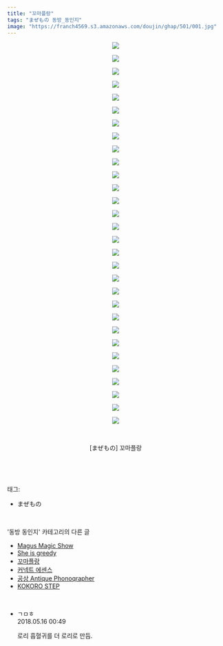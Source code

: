 ```yaml
---
title: "꼬마플랑"
tags: "まぜもの 동방_동인지"
image: "https://franch4569.s3.amazonaws.com/doujin/ghap/501/001.jpg"
---
```

<div class="article">
<p style="text-align: center; clear: none; float: none;"><img src="{{ site.imgserver2 }}/ghap/501/001.jpg"/></p>
<p style="text-align: center; clear: none; float: none;"><img src="{{ site.imgserver2 }}/ghap/501/002.jpg"/></p>
<p style="text-align: center; clear: none; float: none;"><img src="{{ site.imgserver2 }}/ghap/501/003.jpg"/></p>
<p style="text-align: center; clear: none; float: none;"><img src="{{ site.imgserver2 }}/ghap/501/004.jpg"/></p>
<p style="text-align: center; clear: none; float: none;"><img src="{{ site.imgserver2 }}/ghap/501/005.jpg"/></p>
<p style="text-align: center; clear: none; float: none;"><img src="{{ site.imgserver2 }}/ghap/501/006.jpg"/></p>
<p style="text-align: center; clear: none; float: none;"><img src="{{ site.imgserver2 }}/ghap/501/007.jpg"/></p>
<p style="text-align: center; clear: none; float: none;"><img src="{{ site.imgserver2 }}/ghap/501/008.jpg"/></p>
<p style="text-align: center; clear: none; float: none;"><img src="{{ site.imgserver2 }}/ghap/501/009.jpg"/></p>
<p style="text-align: center; clear: none; float: none;"><img src="{{ site.imgserver2 }}/ghap/501/010.jpg"/></p>
<p style="text-align: center; clear: none; float: none;"><img src="{{ site.imgserver2 }}/ghap/501/011.jpg"/></p>
<p style="text-align: center; clear: none; float: none;"><img src="{{ site.imgserver2 }}/ghap/501/012.jpg"/></p>
<p style="text-align: center; clear: none; float: none;"><img src="{{ site.imgserver2 }}/ghap/501/013.jpg"/></p>
<p style="text-align: center; clear: none; float: none;"><img src="{{ site.imgserver2 }}/ghap/501/014.jpg"/></p>
<p style="text-align: center; clear: none; float: none;"><img src="{{ site.imgserver2 }}/ghap/501/015.jpg"/></p>
<p style="text-align: center; clear: none; float: none;"><img src="{{ site.imgserver2 }}/ghap/501/016.jpg"/></p>
<p style="text-align: center; clear: none; float: none;"><img src="{{ site.imgserver2 }}/ghap/501/017.jpg"/></p>
<p style="text-align: center; clear: none; float: none;"><img src="{{ site.imgserver2 }}/ghap/501/018.jpg"/></p>
<p style="text-align: center; clear: none; float: none;"><img src="{{ site.imgserver2 }}/ghap/501/019.jpg"/></p>
<p style="text-align: center; clear: none; float: none;"><img src="{{ site.imgserver2 }}/ghap/501/020.jpg"/></p>
<p style="text-align: center; clear: none; float: none;"><img src="{{ site.imgserver2 }}/ghap/501/021.jpg"/></p>
<p style="text-align: center; clear: none; float: none;"><img src="{{ site.imgserver2 }}/ghap/501/022.jpg"/></p>
<p style="text-align: center; clear: none; float: none;"><img src="{{ site.imgserver2 }}/ghap/501/023.jpg"/></p>
<p style="text-align: center; clear: none; float: none;"><img src="{{ site.imgserver2 }}/ghap/501/024.jpg"/></p>
<p style="text-align: center; clear: none; float: none;"><img src="{{ site.imgserver2 }}/ghap/501/025.jpg"/></p>
<p style="text-align: center; clear: none; float: none;"><img src="{{ site.imgserver2 }}/ghap/501/026.jpg"/></p>
<p style="text-align: center; clear: none; float: none;"><img src="{{ site.imgserver2 }}/ghap/501/027.jpg"/></p>
<p style="text-align: center; clear: none; float: none;"><img src="{{ site.imgserver2 }}/ghap/501/028.jpg"/></p>
<p style="text-align: center; clear: none; float: none;"><img src="{{ site.imgserver2 }}/ghap/501/029.jpg"/></p>
<p style="text-align: center; clear: none; float: none;"><img src="{{ site.imgserver2 }}/ghap/501/030.jpg"/></p>
<p style="text-align: center; clear: none; float: none;"><br/></p>
<p style="text-align: center; clear: none; float: none;">[まぜもの] 꼬마플랑</p>
<p><br/></p>
</div><br/>
<div class="tagTrail">
<p>태그: </p>
<ul>
<li>まぜもの</li>
</ul>
</div><br/>
<div class="another">
<p>'동방 동인지' 카테고리의 다른 글</p>
<ul>
<li><a href="/ghap_503">Magus Magic Show</a></li>
<li><a href="/ghap_502">She is greedy</a></li>
<li><a href="/ghap_501">꼬마플랑</a></li>
<li><a href="/ghap_500">커넥트 에센스</a></li>
<li><a href="/ghap_499">공상 Antique Phonoqrapher</a></li>
<li><a href="/ghap_498">KOKORO STEP</a></li>
</ul>
</div><br/>
<div class="cb_module cb_fluid">
<div class="cb_wrt cb_profile">
<div class="comment">
<ul>
<li class="cb_thumb_off" id="comment15256916">
<div class="cb_comment_area">
<div class="cb_info_area">
<div class="cb_section">
<span class="cb_nick_name">ㄱㅁㅎ</span>
</div>
<div class="cb_section">
<span class="cb_date">2018.05.16 00:49 </span>
</div>
</div>
<div class="cb_dsc_comment">
<p class="cb_dsc">
											로리 흡혈귀를 더 로리로 만듬.
										</p>
</div>
</div></li>
</ul>
</div>
</div><!-- commentList close -->
</div><br/>
